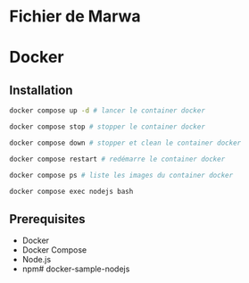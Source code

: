 # Fichier de Marwa

# Docker

## Installation

```bash
docker compose up -d # lancer le container docker

docker compose stop # stopper le container docker

docker compose down # stopper et clean le container docker

docker compose restart # redémarre le container docker

docker compose ps # liste les images du container docker

docker compose exec nodejs bash
```

## Prerequisites

- Docker
- Docker Compose
- Node.js
- npm# docker-sample-nodejs
